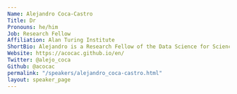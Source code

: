 ```yaml
---
Name: Alejandro Coca-Castro
Title: Dr
Pronouns: he/him
Job: Research Fellow
Affiliation: Alan Turing Institute
ShortBio: Alejandro is a Research Fellow of the Data Science for Science and Humanities and Honorary Member of the Tools, Practices and Systems programmes at The Alan Turing Institute. He holds a PhD in Physical Geography with a MSc. in Environmental Monitoring, Modelling and Management at King’s College London. He has 11+ years of experience in applied artificial intelligence and data science for Earth Systems, Agricultural and Environmental sciences. He has contributed to a wide variety of international institutions in the public, research and industry sectors developing pipelines and tools to process and analyse data (spatial and non-spatial) for decision making. When he is not too busy doing geeky things, Alejandro enjoys reading sci-fi books, cycling and coffee tasting.
Website: https://acocac.github.io/en/
Twitter: @alejo_coca
Github: @acocac
permalink: "/speakers/alejandro_coca-castro.html"
layout: speaker_page
---
```


